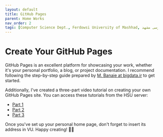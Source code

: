 ```yaml
---
layout: default
title: GitHub Pages
parent: Home Works
nav_order: 2
tags: [Computer Science Dept., Ferdowsi University of Mashhad, علوم کامپیوتر دانشگاه فردوسی مشهد]
---
```


# Create Your GitHub Pages

GitHub Pages is an excellent platform for showcasing your work, whether it's your personal portfolio, a blog, or project documentation. I recommend following the step-by-step guide prepared by [M. Banaie at bigdata.ir](https://www.bigdata.ir/1397/04/%d8%b3%d8%a7%db%8c%d8%aa-%d8%b4%d8%ae%d8%b5%db%8c-%d8%a8%d8%a7-%d9%be%d8%a7%db%8c%d8%aa%d9%88%d9%86%d8%8c-%d9%be%d9%84%db%8c%da%a9%d8%a7%d9%86-%da%af%db%8c%d8%aa%e2%80%8c%d9%87%d8%a7%d8%a8/) to get started.

Additionally, I've created a three-part video tutorial on creating your own GitHub Pages site. You can access these tutorials from the HSU server:

- [Part 1](http://hcloud.hsu.ac.ir/index.php/s/ImZmyVRaWAuxLS4)
- [Part 2](http://hcloud.hsu.ac.ir/index.php/s/wFzVRluPOVV9W30)
- [Part 3](http://hcloud.hsu.ac.ir/index.php/s/oKRxdcFuSDaWcAQ)

Once you've set up your personal home page, don't forget to insert its address in VU. Happy creating! 🌟🚀